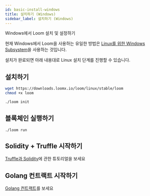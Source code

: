 ```yaml
---
id: basic-install-windows
title: 설치하기 (Windows)
sidebar_label: 설치하기 (Windows)
---
```

Windows에서 Loom 설치 및 설정하기

현재 Windows에서 Loom을 사용하는 유일한 방법은 [Linux를 위한 Windows Subsystem](https://docs.microsoft.com/en-us/windows/wsl/install-win10)을 사용하는 것입니다.

설치가 완료되면 아래 내용대로 Linux 설치 단계를 진행할 수 있습니다.

## 설치하기

```bash
wget https://downloads.loomx.io/loom/linux/stable/loom
chmod +x loom

./loom init
```

## 블록체인 실행하기

    ./loom run
    

## Solidity + Truffle 시작하기

[Truffle과 Solidity](truffle-deploy.html)에 관한 튜토리얼을 보세요

## Golang 컨트랙트 시작하기

[Golang 컨트랙트](prereqs.html)를 보세요